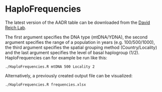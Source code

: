 # HaploFrequencies 

The latest version of the AADR table can be downloaded from the [David Reich Lab](https://reich.hms.harvard.edu/allen-ancient-dna-resource-aadr-downloadable-genotypes-present-day-and-ancient-dna-data). 

The first argument specifies the DNA type (mtDNA/YDNA), the second argument specifies the range of a population in years (e.g. 100/500/1000), the third argument specifies the spatial grouping method (Country/Locality) and the last argument specifies the level of basal haplogroup (1/2). HaploFrequencies can for example be run like this:

```
./HaploFrequencies.R mtDNA 500 Locality 2
```

Alternatively, a previously created output file can be visualized:

```
./HaploFrequencies.R frequencies.xlsx
```
